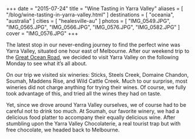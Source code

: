+++
date    = "2015-07-24"
title   = "Wine Tasting in Yarra Valley"
aliases = [ "/blog/wine-tasting-in-yarra-valley.html" ]
destinations = [ "oceania", "australia" ]
cities  = [ "healesville-au" ]
photos  = [ "IMG_0549.JPG", "IMG_0565.JPG", "IMG_0566.JPG", "IMG_0576.JPG", "IMG_0582.JPG" ]
cover   = "IMG_0576.JPG"
+++

The latest stop in our never-ending journey to find the perfect wine was Yarra Valley, situated one hour east of Melbourne. After our weekend trip to the [Great Ocean Road](/blog/driving-the-great-ocean-road.html), we decided to visit Yarra Valley on the following Monday to see what it’s all about.
<!--more-->
On our trip we visited six wineries: Sticks, Steels Creek, Domaine Chandon, Soumah, Maddens Rise, and Wild Cattle Creek. Much to our surprise, most wineries did not charge anything for trying their wines. Of course, we fully took advantage of this, and tried all the wines they had on taste.

Yet, since we drove around Yarra Valley ourselves, we of course had to be careful not to drink too much. At Soumah, our favorite winery, we had a delicious food platter to accompany their equally delicious wine. After stumbling upon the Yarra Valley Chocolaterie, a real tourist trap but with free chocolate, we headed back to Melbourne.